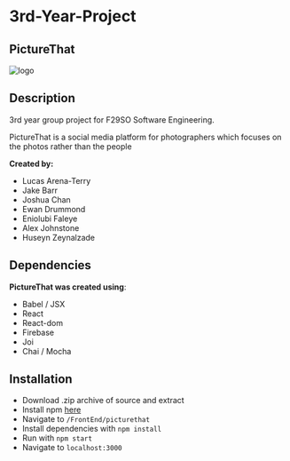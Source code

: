 # 3rd-Year-Project
## PictureThat

![logo](https://user-images.githubusercontent.com/45878916/105109391-5fa20980-5ab4-11eb-91f5-82c244d7ed71.png)

## Description

3rd year group project for F29SO Software Engineering.

PictureThat is a social media platform for photographers which focuses on the photos rather than the people

**Created by:**
- Lucas Arena-Terry
- Jake Barr
- Joshua Chan
- Ewan Drummond
- Eniolubi Faleye
- Alex Johnstone
- Huseyn Zeynalzade

## Dependencies

**PictureThat was created using**:
- Babel / JSX
- React
- React-dom
- Firebase
- Joi
- Chai / Mocha

## Installation

- Download .zip archive of source and extract
- Install npm [here](https://www.npmjs.com/)
- Navigate to `/FrontEnd/picturethat`
- Install dependencies with `npm install`
- Run with `npm start`
- Navigate to `localhost:3000`

